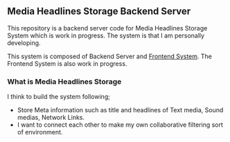 ## Media Headlines Storage Backend Server

This repository is a backend server code for Media Headlines Storage System which is work in progress.
The system is that I am personally developing.

This system is composed of Backend Server and [Frontend System](https://github.com/flipfrog/headline-storage-frontend).
The Frontend System is also work in progress.

### What is Media Headlines Storage

I think to build the system following;
- Store Meta information such as title and headlines of Text media, Sound medias, Network Links.
- I want to connect each other to make my own collaborative filtering sort of environment.
